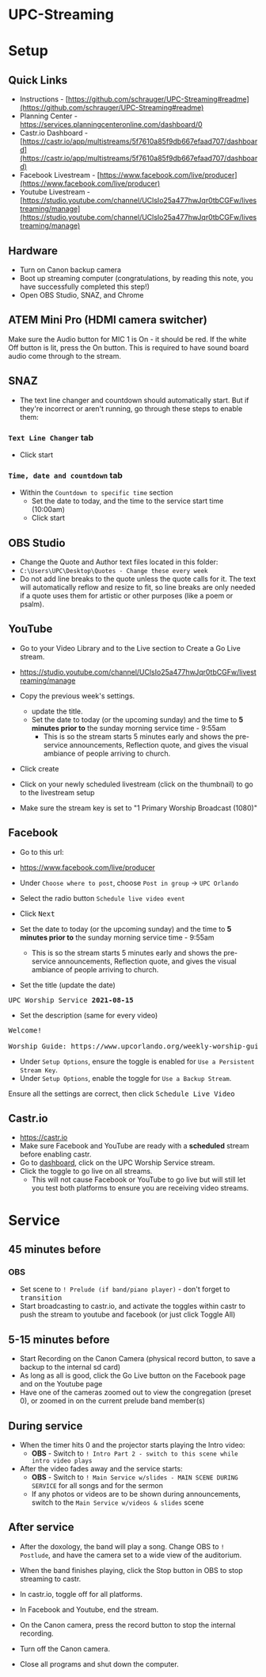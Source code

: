 # UPC-Streaming

# Setup

## Quick Links
* Instructions - [https://github.com/schrauger/UPC-Streaming#readme](https://github.com/schrauger/UPC-Streaming#readme)
* Planning Center - https://services.planningcenteronline.com/dashboard/0
* Castr.io Dashboard - [https://castr.io/app/multistreams/5f7610a85f9db667efaad707/dashboard](https://castr.io/app/multistreams/5f7610a85f9db667efaad707/dashboard)
* Facebook Livestream - [https://www.facebook.com/live/producer](https://www.facebook.com/live/producer)
* Youtube Livestream - [https://studio.youtube.com/channel/UClsIo25a477hwJqr0tbCGFw/livestreaming/manage](https://studio.youtube.com/channel/UClsIo25a477hwJqr0tbCGFw/livestreaming/manage)

## Hardware 
* Turn on Canon backup camera
* Boot up streaming computer (congratulations, by reading this note, you have successfully completed this step!)
* Open OBS Studio, SNAZ, and Chrome

## ATEM Mini Pro (HDMI camera switcher) 
Make sure the Audio button for MIC 1 is On - it should be red. If the white Off button is lit, press the On button. This is required to have sound board audio come through to the stream.

## SNAZ 
* The text line changer and countdown should automatically start. But if they're incorrect or aren't running, go through these steps to enable them:

### `Text Line Changer` tab 
* Click start

### `Time, date and countdown` tab
* Within the `Countdown to specific time` section
  * Set the date to today, and the time to the service start time (10:00am)
  * Click start

## OBS Studio 

* Change the Quote and Author text files located in this folder:
* `C:\Users\UPC\Desktop\Quotes - Change these every week`
* Do not add line breaks to the quote unless the quote calls for it. The text will automatically reflow and resize to fit, so line breaks are only needed if a quote uses them for artistic or other purposes (like a poem or psalm).


## YouTube 
* Go to your Video Library and to the Live section to Create a Go Live stream.
* https://studio.youtube.com/channel/UClsIo25a477hwJqr0tbCGFw/livestreaming/manage

* Copy the previous week's settings.
  * update the title.
  * Set the date to today (or the upcoming sunday) and the time to **5 minutes prior to** the sunday morning service time - 9:55am
    * This is so the stream starts 5 minutes early and shows the pre-service announcements, Reflection quote, and gives the visual ambiance of people arriving to church.
* Click create
* Click on your newly scheduled livestream (click on the thumbnail) to go to the livestream setup
* Make sure the stream key is set to "1 Primary Worship Broadcast (1080)"

## Facebook

* Go to this url:
* https://www.facebook.com/live/producer

* Under `Choose where to post`, choose `Post in group` -> `UPC Orlando`
* Select the radio button `Schedule live video event`
* Click <kbd>Next</kbd>

* Set the date to today (or the upcoming sunday) and the time to **5 minutes prior to** the sunday morning service time - 9:55am
  * This is so the stream starts 5 minutes early and shows the pre-service announcements, Reflection quote, and gives the visual ambiance of people arriving to church.

* Set the title (update the date)
<pre>
UPC Worship Service <b>2021-08-15</b>
</pre>

* Set the description (same for every video)
<pre>
Welcome!

Worship Guide: https://www.upcorlando.org/weekly-worship-guides
</pre>

* Under `Setup Options`, ensure the toggle is enabled for `Use a Persistent Stream Key`.
* Under `Setup Options`, enable the toggle for `Use a Backup Stream`.

Ensure all the settings are correct, then click <kbd>Schedule Live Video</kbd>

## Castr.io 
* https://castr.io
* Make sure Facebook and YouTube are ready with a **scheduled** stream before enabling castr.
* Go to [dashboard](https://castr.io/app/dashboard), click on the UPC Worship Service stream.
* Click the toggle to go live on all streams. 
  * This will not cause Facebook or YouTube to go live but will still let you test both platforms to ensure you are receiving video streams.


# Service

## 45 minutes before
### OBS
* Set scene to `! Prelude (if band/piano player)` - don't forget to <kbd>transition</kbd>
* Start broadcasting to castr.io, and activate the toggles within castr to push the stream to youtube and facebook (or just click Toggle All)


## 5-15 minutes before
* Start Recording on the Canon Camera (physical record button, to save a backup to the internal sd card)
* As long as all is good, click the Go Live button on the Facebook page and on the Youtube page
* Have one of the cameras zoomed out to view the congregation (preset 0), or zoomed in on the current prelude band member(s)

## During service
* When the timer hits 0 and the projector starts playing the Intro video:
  * **OBS** - Switch to `! Intro Part 2 - switch to this scene while intro video plays`
* After the video fades away and the service starts:
  * **OBS** - Switch to `! Main Service w/slides - MAIN SCENE DURING SERVICE` for all songs and for the sermon
  * If any photos or videos are to be shown during announcements, switch to the `Main Service w/videos & slides` scene

## After service
* After the doxology, the band will play a song. Change OBS to `! Postlude`, and have the camera set to a wide view of the auditorium.
* When the band finishes playing, click the Stop button in OBS to stop streaming to castr.

* In castr.io, toggle off for all platforms.
* In Facebook and Youtube, end the stream.
* On the Canon camera, press the record button to stop the internal recording.
* Turn off the Canon camera.
* Close all programs and shut down the computer.

